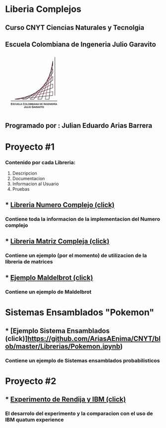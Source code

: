 # Liberia Complejos
## Curso CNYT Ciencias Naturales y Tecnolgia
## Escuela Colombiana de Ingeneria Julio Garavito
<img src="/Imagenes/logo.jpg" >

## Programado por : Julian Eduardo Arias Barrera

# Proyecto #1
### Contenido por cada Libreria:
1) Descripcion
2) Documentacion
3) Informacion al Usuario
4) Pruebas

## * [Libreria Numero Complejo (click)](https://github.com/AriasAEnima/CNYT/blob/master/Librerias/Numeros_Complejos/NumeroComplejo.md)
### Contiene toda la informacion de la implementacion del Numero complejo

## * [Libreria Matriz Compleja (click)](https://github.com/AriasAEnima/CNYT/blob/master/Librerias/Matrices.ipynb)
### Contiene un ejemplo (por el momento) de utilizacion de la libreria de matrices

## * [Ejemplo Maldelbrot (click)](https://github.com/AriasAEnima/CNYT/blob/master/Librerias/Maldelbrot.ipynb)
### Contiene un ejemplo de Maldelbrot

# Sistemas Ensamblados "Pokemon"

## * [Ejemplo Sistema Ensamblados (click)]https://github.com/AriasAEnima/CNYT/blob/master/Librerias/Pokemon.ipynb)
### Contiene un ejemplo de Sistemas ensamblados probabilisticos

# Proyecto #2

## * [Experimento de Rendija y IBM (click)](https://github.com/AriasAEnima/CNYT/blob/master/Librerias/Proyecto%202.ipynb)
### El desarrolo del experimento y la comparacion con el uso de IBM quatum experience



